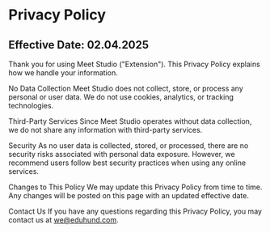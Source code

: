 # Privacy Policy
## Effective Date: 02.04.2025
Thank you for using Meet Studio ("Extension"). This Privacy Policy explains how we handle your information.

No Data Collection
Meet Studio does not collect, store, or process any personal or user data. We do not use cookies, analytics, or tracking technologies.

Third-Party Services
Since Meet Studio operates without data collection, we do not share any information with third-party services.

Security
As no user data is collected, stored, or processed, there are no security risks associated with personal data exposure. However, we recommend users follow best security practices when using any online services.

Changes to This Policy
We may update this Privacy Policy from time to time. Any changes will be posted on this page with an updated effective date.

Contact Us
If you have any questions regarding this Privacy Policy, you may contact us at we@eduhund.com.
